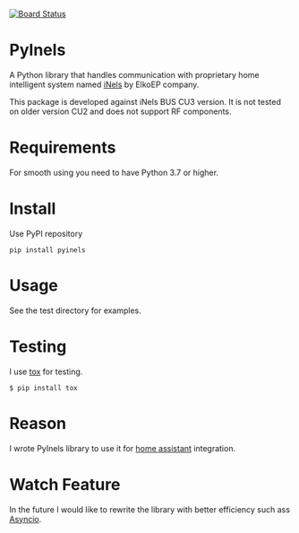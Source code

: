 [![Board Status](https://dev.azure.com/jhoralek/304a2e2f-7696-467f-b538-4ec92723bcee/28f199f2-c5a0-4a4b-a400-85861984b539/_apis/work/boardbadge/91e0de8b-0bbe-45b8-aaca-fc53ebf1125d?columnOptions=1)](https://dev.azure.com/jhoralek/304a2e2f-7696-467f-b538-4ec92723bcee/_boards/board/t/28f199f2-c5a0-4a4b-a400-85861984b539/Microsoft.RequirementCategory/)

PyInels
========
A Python library that handles communication with proprietary home intelligent system
named [iNels](https://www.inels.com/) by ElkoEP company.

This package is developed against iNels BUS CU3 version. It is not tested on older
version CU2 and does not support RF components.

Requirements
============
For smooth using you need to have Python 3.7 or higher.

Install
=======
Use PyPI repository
```
pip install pyinels
```

Usage
=====
See the test directory for examples.

Testing
=======
I use [tox](https://tox.readthedocs.io) for testing.

```
$ pip install tox

```

Reason
======
I wrote PyInels library to use it for [home assistant](https://www.home-assistant.io/) integration.

Watch Feature
=============
In the future I would like to rewrite the library with better efficiency such ass [Asyncio](https://blog.heroku.com/python37-dataclasses-async-await#asyncio-and-the-code-async-code-code-await-code-keywords).
